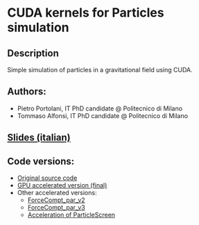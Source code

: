 # CUDA kernels for Particles simulation

## Description
Simple simulation of particles in a gravitational field using CUDA.

## Authors:
- Pietro Portolani, IT PhD candidate @ Politecnico di Milano
- Tommaso Alfonsi, IT PhD candidate @ Politecnico di Milano

## [Slides (italian)](https://github.com/piepor/particles-simulation-parallel/blob/9aba280d10bd8cc36bb56d3a3e9b3f10f0379fd3/presentazione/presentazione.pptx)

## Code versions:
- [Original source code](https://github.com/piepor/particles-simulation-parallel/blob/9aba280d10bd8cc36bb56d3a3e9b3f10f0379fd3/original_code/07-Particles2D/07-Particles2D_c/particles_c.c)
- [GPU accelerated version (final)](https://github.com/piepor/particles-simulation-parallel/blob/9aba280d10bd8cc36bb56d3a3e9b3f10f0379fd3/particles_first_opt.cu)
- Other accelerated versions:
    * [ForceCompt_par_v2](https://github.com/piepor/particles-simulation-parallel/blob/9aba280d10bd8cc36bb56d3a3e9b3f10f0379fd3/particles_second_opt_not_enough.cu)
    * [ForceCompt_par_v3](https://github.com/piepor/particles-simulation-parallel/blob/9aba280d10bd8cc36bb56d3a3e9b3f10f0379fd3/particles_second_opt_two_streams.cu)
    * [Acceleration of ParticleScreen](https://github.com/piepor/particles-simulation-parallel/blob/9aba280d10bd8cc36bb56d3a3e9b3f10f0379fd3/particles_third_opt.cu)
